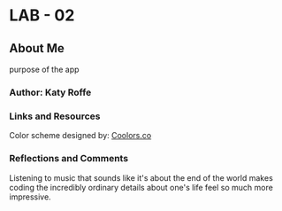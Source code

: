 # LAB - 02
## About Me
purpose of the app

### Author: Katy Roffe

### Links and Resources

Color scheme designed by: [Coolors.co](https://coolors.co/)

### Reflections and Comments
Listening to music that sounds like it's about the end of the world makes coding the incredibly ordinary details about one's life feel so much more impressive. 
